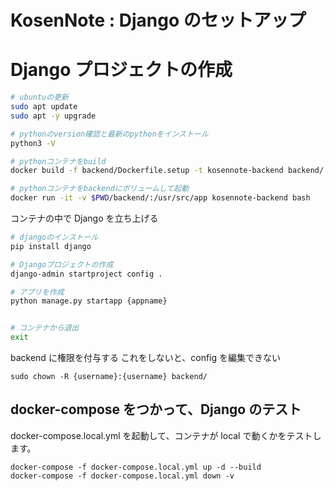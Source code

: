 # KosenNote : Django のセットアップ

# Django プロジェクトの作成

```bash
# ubuntuの更新
sudo apt update
sudo apt -y upgrade

# pythonのversion確認と最新のpythonをインストール
python3 -V

# pythonコンテナをbuild
docker build -f backend/Dockerfile.setup -t kosennote-backend backend/

# pythonコンテナをbackendにボリュームして起動
docker run -it -v $PWD/backend/:/usr/src/app kosennote-backend bash
```

コンテナの中で Django を立ち上げる

```bash
# djangoのインストール
pip install django

# Djangoプロジェクトの作成
django-admin startproject config .

# アプリを作成
python manage.py startapp {appname}


# コンテナから退出
exit
```

backend に権限を付与する
これをしないと、config を編集できない

```
sudo chown -R {username}:{username} backend/
```

## docker-compose をつかって、Django のテスト

docker-compose.local.yml を起動して、コンテナが local で動くかをテストします。

```
docker-compose -f docker-compose.local.yml up -d --build
docker-compose -f docker-compose.local.yml down -v
```

